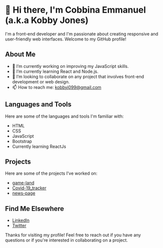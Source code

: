 # 👋 Hi there, I'm Cobbina Emmanuel (a.k.a Kobby Jones) 

I'm a front-end developer and I'm passionate about creating responsive and user-friendly web interfaces. Welcome to my GitHub profile!

## About Me

- 🔭 I’m currently working on improving my JavaScript skills.
- 🌱 I’m currently learning React and Node.js.
- 👯 I’m looking to collaborate on any project that involves front-end development or web design.
- 📫 How to reach me: [kobbyj099@gmail.com](mailto:kobbyj099@gmail.com)


## Languages and Tools

Here are some of the languages and tools I'm familiar with:

- HTML
- CSS
- JavaScript
- Bootstrap
- Currently learning ReactJs

## Projects

Here are some of the projects I've worked on:

- [game-land](https://kobby-jones.github.io/game_land/)
- [Covid-19_tracker](https://kobby-jones.github.io/covid-19-update-tracker/)
- [news-page](https://kobby-jones.github.io/news-page/)

## Find Me Elsewhere


- [LinkedIn](linkedin.com/in/cobbina-emmanuel-376072209)
- [Twitter](https://twitter.com/kobbyj099)


Thanks for visiting my profile! Feel free to reach out if you have any questions or if you're interested in collaborating on a project.
